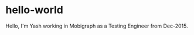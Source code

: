 # hello-world
Hello,
        I'm Yash working in Mobigraph as a Testing Engineer from Dec-2015.
        
